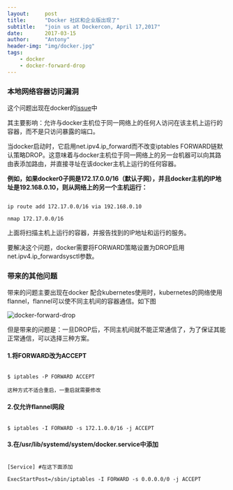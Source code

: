```yaml
---
layout:     post
title:      "Docker 社区和企业版出现了"
subtitle:   "join us at Dockercon, April 17,2017"
date:       2017-03-15
author:     "Antony"
header-img: "img/docker.jpg"
tags:
    - docker
    - docker-forward-drop
---
```

### 本地网络容器访问漏洞
这个问题出现在docker的[issue](https://github.com/docker/docker/issues/14041)中

    

其主要影响：允许与docker主机位于同一网络上的任何人访问在该主机上运行的容器，而不是只访问暴露的端口。

  

当docker启动时，它启用net.ipv4.ip_forward而不改变iptables FORWARD链默认策略DROP。这意味着与docker主机位于同一网络上的另一台机器可以向其路由表添加路由，并直接寻址在该docker主机上运行的任何容器。

   

**例如，如果docker0子网是172.17.0.0/16（默认子网），并且docker主机的IP地址是192.168.0.10，则从网络上的另一个主机运行：**

```

ip route add 172.17.0.0/16 via 192.168.0.10

nmap 172.17.0.0/16

```

上面将扫描主机上运行的容器，并报告找到的IP地址和运行的服务。

要解决这个问题，docker需要将FORWARD策略设置为DROP启用net.ipv4.ip_forwardsysctl参数。

### 带来的其他问题

带来的问题主要出现在docker 配合kubernetes使用时，kubernetes的网络使用flannel，flannel可以使不同主机间的容器通信。如下图

![docker-forward-drop](http://obbogqhb1.bkt.clouddn.com/docker-bug.png)

但是带来的问题是：一旦DROP后，不同主机间就不能正常通信了，为了保证其能正常通信，可以选择三种方案。

#### 1.将FORWARD改为ACCEPT

```

$ iptables -P FORWARD ACCEPT

这种方式不适合重启，一重启就需要修改

```

#### 2.仅允许flannel网段

```

$ iptables -I FORWARD -s 172.1.0.0/16 -j ACCEPT

```

#### 3.在/usr/lib/systemd/system/docker.service中添加

```

[Service] #在这下面添加

ExecStartPost=/sbin/iptables -I FORWARD -s 0.0.0.0/0 -j ACCEPT

```
